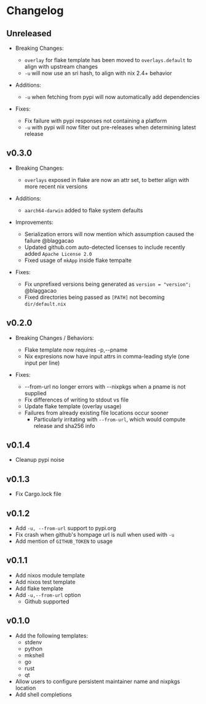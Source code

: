 # Changelog

## Unreleased

- Breaking Changes:
  - `overlay` for flake template has been moved to `overlays.default` to align with upstream changes
  - `-u` will now use an sri hash, to align with nix 2.4+ behavior

- Additions:
  - `-u` when fetching from pypi will now automatically add dependencies

- Fixes:
  - Fix failure with pypi responses not containing a platform
  - `-u` with pypi will now filter out pre-releases when determining latest release

## v0.3.0

- Breaking Changes:
  - `overlays` exposed in flake are now an attr set, to better align with more recent nix versions

- Additions:
  - `aarch64-darwin` added to flake system defaults

- Improvements:
  - Serialization errors will now mention which assumption caused the failure @blaggacao
  - Updated github.com auto-detected licenses to include recently added `Apache License 2.0`
  - Fixed usage of `mkApp` inside flake tempalte

- Fixes:
  - Fix unprefixed versions being generated as `version = "version";` @blaggacao
  - Fixed directories being passed as `[PATH]` not becoming `dir/default.nix`

## v0.2.0

- Breaking Changes / Behaviors:
  - Flake template now requires -p,--pname
  - Nix expresions now have input attrs in comma-leading style (one input per line)

- Fixes:
  - --from-url no longer errors with --nixpkgs when a pname is not supplied
  - Fix differences of writing to stdout vs file
  - Update flake template (overlay usage)
  - Failures from already existing file locations occur sooner
    - Particularly irritating with `--from-url`, which would compute release and sha256 info

## v0.1.4

- Cleanup pypi noise

## v0.1.3

- Fix Cargo.lock file

## v0.1.2

- Add `-u, --from-url` support to pypi.org
- Fix crash when github's hompage url is null when used with `-u`
- Add mention of `GITHUB_TOKEN` to usage

## v0.1.1

- Add nixos module template
- Add nixos test template
- Add flake template
- Add `-u,--from-url` option
  - Github supported

## v0.1.0

- Add the following templates:
  - stdenv
  - python
  - mkshell
  - go
  - rust
  - qt
- Allow users to configure persistent maintainer name and nixpkgs location
- Add shell completions
